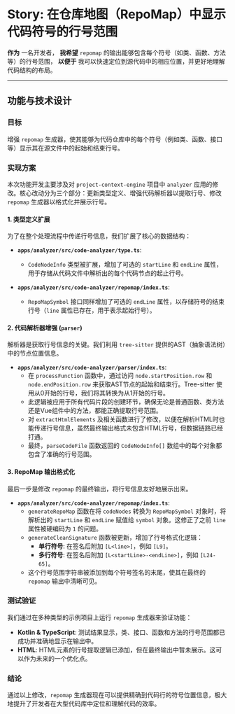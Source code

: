 <!--
User: zhouhongxuan
Date: 2025年 6月29日 星期日 00时57分15秒 CST
-->

# Story: 在仓库地图（RepoMap）中显示代码符号的行号范围

**作为** 一名开发者，
**我希望** `repomap` 的输出能够包含每个符号（如类、函数、方法等）的行号范围，
**以便于** 我可以快速定位到源代码中的相应位置，并更好地理解代码结构的布局。

---

## 功能与技术设计

### 目标

增强 `repomap` 生成器，使其能够为代码仓库中的每个符号（例如类、函数、接口等）显示其在源文件中的起始和结束行号。

### 实现方案

本次功能开发主要涉及对 `project-context-engine` 项目中 `analyzer` 应用的修改。核心改动分为三个部分：更新类型定义、增强代码解析器以提取行号、修改 `repomap` 生成器以格式化并展示行号。

#### 1. 类型定义扩展

为了在整个处理流程中传递行号信息，我们扩展了核心的数据结构：

- **`apps/analyzer/src/code-analyzer/type.ts`**:
  - `CodeNodeInfo` 类型被扩展，增加了可选的 `startLine` 和 `endLine` 属性，用于存储从代码文件中解析出的每个代码节点的起止行号。

- **`apps/analyzer/src/code-analyzer/repomap/index.ts`**:
  - `RepoMapSymbol` 接口同样增加了可选的 `endLine` 属性，以存储符号的结束行号（`line` 属性已存在，用于表示起始行号）。

#### 2. 代码解析器增强 (`parser`)

解析器是获取行号信息的关键。我们利用 `tree-sitter` 提供的AST（抽象语法树）中的节点位置信息。

- **`apps/analyzer/src/code-analyzer/parser/index.ts`**:
  - 在 `processFunction` 函数中，通过访问 `node.startPosition.row` 和 `node.endPosition.row` 来获取AST节点的起始和结束行。Tree-sitter 使用从0开始的行号，我们将其转换为从1开始的行号。
  - 此逻辑被应用于所有代码片段的创建环节，确保无论是普通函数、类方法还是Vue组件中的方法，都能正确提取行号范围。
  - 对 `extractHtmlElements` 及相关函数进行了修改，以便在解析HTML时也能传递行号信息，虽然最终输出格式未包含HTML行号，但数据链路已经打通。
  - 最终，`parseCodeFile` 函数返回的 `CodeNodeInfo[]` 数组中的每个对象都包含了准确的行号范围。

#### 3. RepoMap 输出格式化

最后一步是修改 `repomap` 的最终输出，将行号信息友好地展示出来。

- **`apps/analyzer/src/code-analyzer/repomap/index.ts`**:
  - `generateRepoMap` 函数在将 `codeNodes` 转换为 `RepoMapSymbol` 对象时，将解析出的 `startLine` 和 `endLine` 赋值给 `symbol` 对象。这修正了之前 `line` 属性被硬编码为 `1` 的问题。
  - `generateCleanSignature` 函数被更新，增加了行号格式化逻辑：
    - **单行符号**: 在签名后附加 `[L<line>]`，例如 `[L9]`。
    - **多行符号**: 在签名后附加 `[L<startLine>-<endLine>]`，例如 `[L24-65]`。
  - 这个行号范围字符串被添加到每个符号签名的末尾，使其在最终的 `repomap` 输出中清晰可见。

### 测试验证

我们通过在多种类型的示例项目上运行 `repomap` 生成器来验证功能：
- **Kotlin & TypeScript**: 测试结果显示，类、接口、函数和方法的行号范围都已成功并准确地显示在输出中。
- **HTML**: HTML元素的行号提取逻辑已添加，但在最终输出中暂未展示。这可以作为未来的一个优化点。

### 结论

通过以上修改，`repomap` 生成器现在可以提供精确到代码行的符号位置信息，极大地提升了开发者在大型代码库中定位和理解代码的效率。 